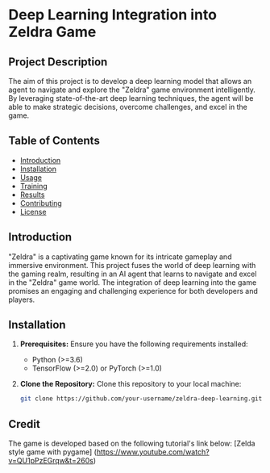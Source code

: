 # Deep Learning Integration into Zeldra Game


## Project Description

The aim of this project is to develop a deep learning model that allows an agent to navigate and explore the "Zeldra" game environment intelligently. By leveraging state-of-the-art deep learning techniques, the agent will be able to make strategic decisions, overcome challenges, and excel in the game.

## Table of Contents

- [Introduction](#introduction)
- [Installation](#installation)
- [Usage](#usage)
- [Training](#training)
- [Results](#results)
- [Contributing](#contributing)
- [License](#license)

## Introduction

"Zeldra" is a captivating game known for its intricate gameplay and immersive environment. This project fuses the world of deep learning with the gaming realm, resulting in an AI agent that learns to navigate and excel in the "Zeldra" game world. The integration of deep learning into the game promises an engaging and challenging experience for both developers and players.

## Installation

1. **Prerequisites:** Ensure you have the following requirements installed:
   - Python (>=3.6)
   - TensorFlow (>=2.0) or PyTorch (>=1.0)

2. **Clone the Repository:** Clone this repository to your local machine:
   ```bash
   git clone https://github.com/your-username/zeldra-deep-learning.git

## Credit

The game is developed based on the following tutorial's link below:
[Zelda style game with pygame] (https://www.youtube.com/watch?v=QU1pPzEGrqw&t=260s)
